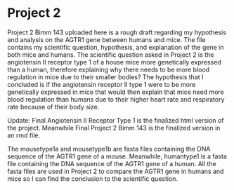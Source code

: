 # Project 2 

Project 2 Bimm 143 uploaded here is a rough draft regarding my hypothesis and analysis on the AGTR1 gene between humans and mice. The file contains my scientific question, hypothesis, and explanation of the gene in both mice and humans. The scientific question asked in Project 2 is the angiotensin II receptor type 1 of a house mice more genetically expressed than a human, therefore explaining why there needs to be more blood regulation in mice due to their smaller bodies? The hypothesis that I concluded is if the angiotensin receptor II type 1 were to be more genetically expressed in mice that would then explain that mice need more blood regulation than humans due to their higher heart rate and respiratory rate because of their body size. 

Update: Final Angiotensin II Receptor Type 1 is the finalized html version of the project. Meanwhile Final Project 2 Bimm 143 is the finalized version in an rmd file.

The mousetype1a and mousetype1b are fasta files containing the DNA sequence of the AGTR1 gene of a mouse. Meanwhile, humantype1 is a fasta file containing the DNA sequence of the AGTR1 gene of a human. All the fasta files are used in Project 2 to compare the AGTR1 gene in humans and mice so I can find the conclusion to the scientific question.
